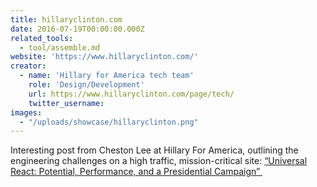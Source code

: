 ```yaml
---
title: hillaryclinton.com
date: 2016-07-19T00:00:00.000Z
related_tools:
  - tool/assemble.md
website: 'https://www.hillaryclinton.com/'
creator:
  - name: 'Hillary for America tech team'
    role: 'Design/Development'
    url: https://www.hillaryclinton.com/page/tech/
    twitter_username:
images:
  - "/uploads/showcase/hillaryclinton.png"
---
```


Interesting post from Cheston Lee at Hillary For America, outlining the engineering challenges on a high traffic, mission-critical site: [“Universal React: Potential, Performance, and a Presidential Campaign”&nbsp;](http://bit.ly/hfa-engineering-showcase)
